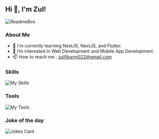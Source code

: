 ## Hi 👋, I'm Zul!

![ReadmeBox](https://raw.githubusercontent.com/zulfikarpinem/zulfikarpinem/main/readmebox.svg)

### About Me
- 🌱 I'm currently learning NestJS, NextJS, and Flutter.
- 👀 I’m interested in Web Development and Mobile App Development.
- 📫 How to reach me : zulfikarm022@gmail.com 

### Skills 
![My Skills](https://skillicons.dev/icons?i=html,css,js,ts,nodejs,php,mysql,mongodb,bootstrap,tailwind,jquery,react,nextjs,express,laravel)

### Tools
![My Tools](https://skillicons.dev/icons?i=vscode,git,postman,figma)

### Joke of the day
![Jokes Card](https://readme-jokes.vercel.app/api?theme=default)

  


